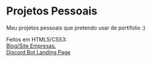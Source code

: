 # Projetos Pessoais
 Meu projetos pessoais que pretendo usar de portifolio :)

Feitos em HTML5/CSS3: <br>
<a target="_blank" href="https://archgabs.github.io/Projetos-Pessoais/Empresa-Fake/index.html">Blog/Site Empresas.</a> <br>
<a target="_blank" href="https://archgabs.github.io/Projetos-Pessoais/Discord-BotPage/index.html">Discord Bot Landing Page</a>
